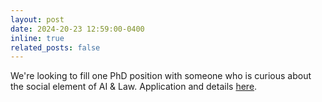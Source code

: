 ```yaml
---
layout: post
date: 2024-20-23 12:59:00-0400
inline: true
related_posts: false
---
```


We're looking to fill one PhD position with someone who is curious about the social element of AI & Law. Application and details [here](https://vacancies.maastrichtuniversity.nl/job/Maastricht-PhD-position-on-Human-Centered-AI-and-Law/805911302/).

